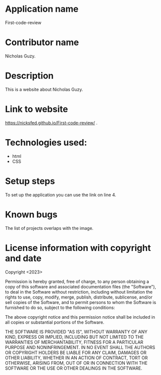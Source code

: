 # Application name 
First-code-review
# Contributor name
Nicholas Guzy.
# Description
This is a website about Nicholas Guzy.
# Link to website 
https://nicksfed.github.io/First-code-review/ .
# Technologies used: 
* html 
* CSS
# Setup steps
To set up the application you can use the link on line 4.
# Known bugs
The list of projects overlaps with the image.
# License information with copyright and date
Copyright <2023> <Nicholas Guzy>

Permission is hereby granted, free of charge, to any person obtaining a copy of this software and associated documentation files (the "Software"), to deal in the Software without restriction, including without limitation the rights to use, copy, modify, merge, publish, distribute, sublicense, and/or sell copies of the Software, and to permit persons to whom the Software is furnished to do so, subject to the following conditions:

The above copyright notice and this permission notice shall be included in all copies or substantial portions of the Software.

THE SOFTWARE IS PROVIDED "AS IS", WITHOUT WARRANTY OF ANY KIND, EXPRESS OR IMPLIED, INCLUDING BUT NOT LIMITED TO THE WARRANTIES OF MERCHANTABILITY, FITNESS FOR A PARTICULAR PURPOSE AND NONINFRINGEMENT. IN NO EVENT SHALL THE AUTHORS OR COPYRIGHT HOLDERS BE LIABLE FOR ANY CLAIM, DAMAGES OR OTHER LIABILITY, WHETHER IN AN ACTION OF CONTRACT, TORT OR OTHERWISE, ARISING FROM, OUT OF OR IN CONNECTION WITH THE SOFTWARE OR THE USE OR OTHER DEALINGS IN THE SOFTWARE.

